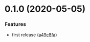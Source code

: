 # 0.1.0 (2020-05-05)


### Features

* first release ([a49c8fa](https://github.com/tommy4st/redyform/commit/a49c8fa3471d33b6ab8405e100280ec66be1d3cd))




